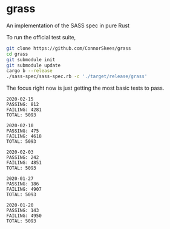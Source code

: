 # grass

An implementation of the SASS spec in pure Rust

To run the official test suite,

```bash
git clone https://github.com/ConnorSkees/grass
cd grass
git submodule init
git submodule update
cargo b --release
./sass-spec/sass-spec.rb -c './target/release/grass'
```

The focus right now is just getting the most basic tests to pass.

```
2020-02-15
PASSING: 812
FAILING: 4281
TOTAL: 5093
```

```
2020-02-10
PASSING: 475
FAILING: 4618
TOTAL: 5093
```

```
2020-02-03
PASSING: 242
FAILING: 4851
TOTAL: 5093
```

```
2020-01-27
PASSING: 186
FAILING: 4907
TOTAL: 5093
```

```
2020-01-20
PASSING: 143
FAILING: 4950
TOTAL: 5093
```
